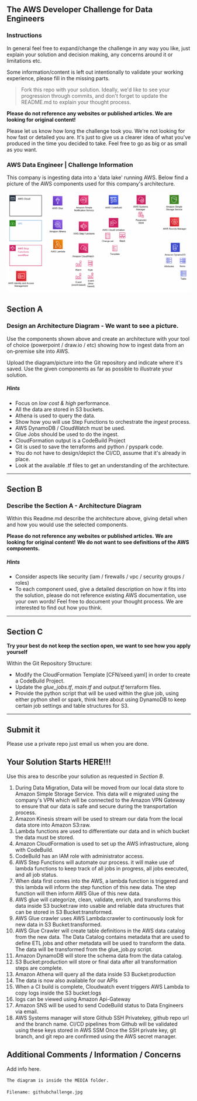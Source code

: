 ## The AWS Developer Challenge for Data Engineers
### Instructions

In general feel free to expand/change the challenge in any way you like, just explain your solution and decision making, any concerns around it or limitations etc.

Some information/content is left out intentionally to validate your working experience, please fill in the missing parts.

> Fork this repo with your solution. Ideally, we'd like to see your progression through commits, and don't forget to update the README.md to explain your thought process.

**Please do not reference any websites or published articles. We are looking for original content!**

Please let us know how long the challenge took you. We're not looking for how fast or detailed you are. It's just to give us a clearer idea of what you've produced in the time you decided to take. Feel free to go as big or as small as you want.

### AWS Data Engineer | Challenge Information

This company is ingesting data into a 'data lake' running AWS. Below find a picture of the AWS components used for this company's architecture. 

![AWS-COMPONENTS](/media/awscp.png)

## Section A
### Design an Architecture Diagram - We want to see a picture.
Use the components shown above and create an architecture with your tool of choice (powerpoint / draw.io / etc) showing how to ingest data from an on-premise site into AWS. 

Upload the diagram/picture into the Git repository and indicate where it's saved. Use the given components as far as possible to illustrate your solution.

##### Hints
* Focus on *low cost & high* performance.
* All the data are stored in S3 buckets.
* Athena is used to query the data.
* Show how you will use Step Functions to orchestrate the *ingest* process.
* AWS DynamoDB / CloudWatch must be used.
* Glue Jobs should be used to do the ingest.
* CloudFormation output is a CodeBuild Project
* Git is used to save the terraforms and python / pyspark code.
* You do not have to design/depict the CI/CD, assume that it's already in place.
* Look at the available .tf files to get an understanding of the architecture.
___

## Section B
### Describe the Section A - Architecture Diagram 

Within this Readme.md describe the architecture above, giving detail when and how you would use the selected components.

**Please do not reference any websites or published articles.** 
**We are looking for original content!** 
**We do not want to see definitions of the AWS components.**


##### Hints
* Consider aspects like security (iam / firewalls / vpc / security groups / roles)
* To each component used, give a detailed description on how it fits into the solution, please do not reference existing AWS documentation, use your own words! Feel free to document your thought process. We are interested to find out how you think.
___

## Section C
**Try your best do not keep the section open, we want to see how you apply yourself**

Within the Git Repository Structure:
* Modify the CloudFormation Template [CFN/seed.yaml] in order to create a CodeBuild Project.
* Update the _glue_jobs.tf_, _main.tf_ and _output.tf_ terraform files. 
* Provide the python script that will be used within the glue job, using either python shell or spark, think here about using DynamoDB to keep certain job settings and table structures for S3.
___

## Submit it

Please use a private repo just email us when you are done. 

## Your Solution Starts HERE!!!
Use this area to describe your solution as requested in *_Section B_*. 

1. During Data Migration, Data will be moved from our local data store to Amazon Simple Storage Service. This data will e migrated using the company's VPN which will be connected to the Amazon VPN Gateway to ensure that our data is safe and secure during the transportation process.
2. Amazon Kinesis stream will be used to stream our data from the local data store into Amazon S3:raw. 
3. Lambda functions are used to differentiate our data and in which bucket the data must be stored. 
4. Amazon CloudFormation is used to set up the AWS infrastructure, along with CodeBuild.
5. CodeBuild has an IAM role with administrator access.
6. AWS Step Functions will automate our process. it will make use of lambda functions to keep track of all jobs in progress, all jobs executed, and all job status. 
7. When data first comes into the AWS, a lambda function is triggered and this lambda will inform the step function of this new data. The step function will then inform AWS Glue of this new data.
8. AWS glue will categorize, clean, validate, enrich, and transforms this data inside S3 bucket:raw into usable and reliable data structures that can be stored in S3 Bucket:transformed.
9. AWS Glue crawler uses AWS Lambda:crawler to continuously look for new data in S3 Bucket:transformed. 
10. AWS Glue Crawler will create table definitions in the AWS data catalog from the new data. The Data Catalog contains metadata that are used to define ETL jobs and other metadata will be used to transform the data. The data will be transformed from the glue_job.py script.
11. Amazon DynamoDB will store the schema data from the data catalog.
12. S3 Bucket:production will store or final data after all transformation steps are complete.
13. Amazon Athena will query all the data inside S3 Bucket:production
14. The data is now also available for our APIs
15. When a CI build is complete, Cloudwatch event triggers AWS Lambda to copy logs inside the S3 bucket:logs 
16. logs can be viewed using Amazon Api-Gateway
17. Amazon SNS will be used to send CodeBuild status to Data Engineers via email. 
18. AWS Systems manager will store Github SSH Privatekey, github repo url and the branch name. CI/CD pipelines from Github will be validated using these keys stored in AWS SSM 
Once the SSH private key, git branch, and git repo are confirmed using the AWS secret manager. 


## Additional Comments / Information / Concerns
Add info here.


    The diagram is inside the MEDIA folder.

    Filename: githubchallenge.jpg

